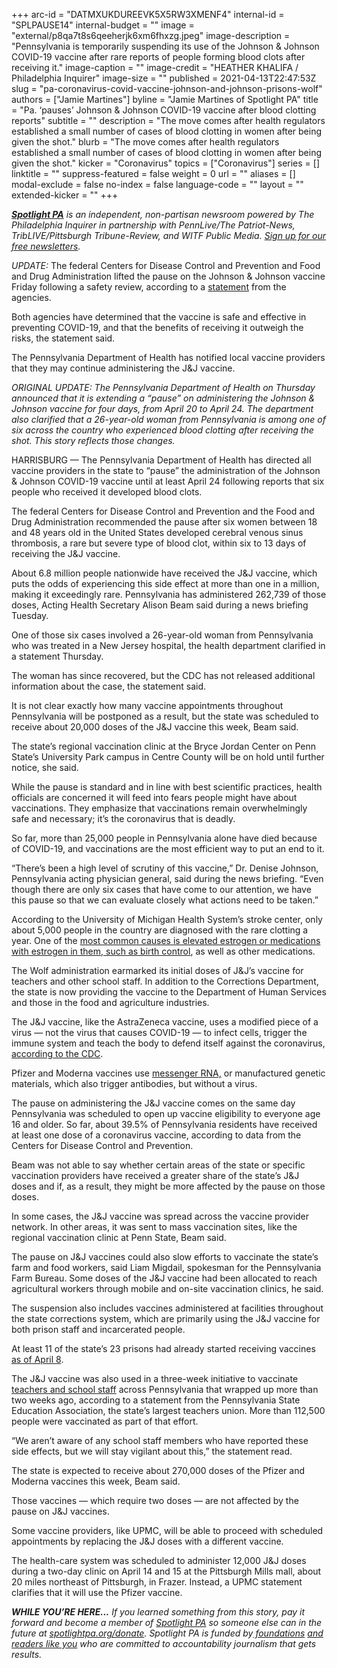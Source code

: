+++
arc-id = "DATMXUKDUREEVK5X5RW3XMENF4"
internal-id = "SPLPAUSE14"
internal-budget = ""
image = "external/p8qa7t8s6qeeherjk6xm6fhxzg.jpeg"
image-description = "Pennsylvania is temporarily suspending its use of the Johnson & Johnson COVID-19 vaccine after rare reports of people forming blood clots after receiving it."
image-caption = ""
image-credit = "HEATHER KHALIFA / Philadelphia Inquirer"
image-size = ""
published = 2021-04-13T22:47:53Z
slug = "pa-coronavirus-covid-vaccine-johnson-and-johnson-prisons-wolf"
authors = ["Jamie Martines"]
byline = "Jamie Martines of Spotlight PA"
title = "Pa. ‘pauses’ Johnson & Johnson COVID-19 vaccine after blood clotting reports"
subtitle = ""
description = "The move comes after health regulators established a small number of cases of blood clotting in women after being given the shot."
blurb = "The move comes after health regulators established a small number of cases of blood clotting in women after being given the shot."
kicker = "Coronavirus"
topics = ["Coronavirus"]
series = []
linktitle = ""
suppress-featured = false
weight = 0
url = ""
aliases = []
modal-exclude = false
no-index = false
language-code = ""
layout = ""
extended-kicker = ""
+++

<a href="https://www.spotlightpa.org/"><i><b>Spotlight PA</b></i></a><i> is an independent, non-partisan newsroom powered by The Philadelphia Inquirer in partnership with PennLive/The Patriot-News, TribLIVE/Pittsburgh Tribune-Review, and WITF Public Media. </i><a href="https://www.spotlightpa.org/newsletters"><i>Sign up for our free newsletters</i></a><i>.</i>

<i>UPDATE: </i>The federal Centers for Disease Control and Prevention and Food and Drug Administration lifted the pause on the Johnson &amp; Johnson vaccine Friday following a safety review, according to a <a href="https://www.fda.gov/news-events/press-announcements/fda-and-cdc-lift-recommended-pause-johnson-johnson-janssen-covid-19-vaccine-use-following-thorough" target="_blank">statement</a> from the agencies.

Both agencies have determined that the vaccine is safe and effective in preventing COVID-19, and that the benefits of receiving it outweigh the risks, the statement said.

The Pennsylvania Department of Health has notified local vaccine providers that they may continue administering the J&amp;J vaccine.

<i>ORIGINAL UPDATE: The Pennsylvania Department of Health on Thursday announced that it is extending a “pause” on administering the Johnson &amp; Johnson vaccine for four days, from April 20 to April 24. The department also clarified that a 26-year-old woman from Pennsylvania is among one of six across the country who experienced blood clotting after receiving the shot. This story reflects those changes.</i>

HARRISBURG — The Pennsylvania Department of Health has directed all vaccine providers in the state to “pause” the administration of the Johnson &amp; Johnson COVID-19 vaccine until at least April 24 following reports that six people who received it developed blood clots.

The federal Centers for Disease Control and Prevention and the Food and Drug Administration recommended the pause after six women between 18 and 48 years old in the United States developed cerebral venous sinus thrombosis, a rare but severe type of blood clot, within six to 13 days of receiving the J&amp;J vaccine.

About 6.8 million people nationwide have received the J&amp;J vaccine, which puts the odds of experiencing this side effect at more than one in a million, making it exceedingly rare. Pennsylvania has administered 262,739 of those doses, Acting Health Secretary Alison Beam said during a news briefing Tuesday.

<script src="https://www.spotlightpa.org/embed.js" async></script><div data-spl-embed-version="1" data-spl-src="https://www.spotlightpa.org/embeds/newsletter/"></div>

One of those six cases involved a 26-year-old woman from Pennsylvania who was treated in a New Jersey hospital, the health department clarified in a statement Thursday.

The woman has since recovered, but the CDC has not released additional information about the case, the statement said.

It is not clear exactly how many vaccine appointments throughout Pennsylvania will be postponed as a result, but the state was scheduled to receive about 20,000 doses of the J&amp;J vaccine this week, Beam said.

The state’s regional vaccination clinic at the Bryce Jordan Center on Penn State’s University Park campus in Centre County will be on hold until further notice, she said.

While the pause is standard and in line with best scientific practices, health officials are concerned it will feed into fears people might have about vaccinations. They emphasize that vaccinations remain overwhelmingly safe and necessary; it’s the coronavirus that is deadly.

So far, more than 25,000 people in Pennsylvania alone have died because of COVID-19, and vaccinations are the most efficient way to put an end to it.

“There’s been a high level of scrutiny of this vaccine,” Dr. Denise Johnson, Pennsylvania acting physician general, said during the news briefing. “Even though there are only six cases that have come to our attention, we have this pause so that we can evaluate closely what actions need to be taken.”

According to the University of Michigan Health System’s stroke center, only about 5,000 people in the country are diagnosed with the rare clotting a year. One of the <a href="http://www.med.umich.edu/1libr/Stroke/SinusVeinThrombosis.pdf">most common causes is elevated estrogen or medications with estrogen in them, such as birth control</a>, as well as other medications.

The Wolf administration earmarked its initial doses of J&amp;J’s vaccine for teachers and other school staff. In addition to the Corrections Department, the state is now providing the vaccine to the Department of Human Services and those in the food and agriculture industries.

The J&amp;J vaccine, like the AstraZeneca vaccine, uses a modified piece of a virus — not the virus that causes COVID-19 — to infect cells, trigger the immune system and teach the body to defend itself against the coronavirus, <a href="https://www.cdc.gov/coronavirus/2019-ncov/vaccines/different-vaccines/viralvector.html">according to the CDC</a>.

Pfizer and Moderna vaccines use <a href="https://www.cdc.gov/coronavirus/2019-ncov/vaccines/different-vaccines/mrna.html">messenger RNA,</a> or manufactured genetic materials, which also trigger antibodies, but without a virus.

The pause on administering the J&amp;J vaccine comes on the same day Pennsylvania was scheduled to open up vaccine eligibility to everyone age 16 and older. So far, about 39.5% of Pennsylvania residents have received at least one dose of a coronavirus vaccine, according to data from the Centers for Disease Control and Prevention.

Beam was not able to say whether certain areas of the state or specific vaccination providers have received a greater share of the state’s J&amp;J doses and if, as a result, they might be more affected by the pause on those doses.

In some cases, the J&amp;J vaccine was spread across the vaccine provider network. In other areas, it was sent to mass vaccination sites, like the regional vaccination clinic at Penn State, Beam said.

The pause on J&amp;J vaccines could also slow efforts to vaccinate the state’s farm and food workers, said Liam Migdail, spokesman for the Pennsylvania Farm Bureau. Some doses of the J&amp;J vaccine had been allocated to reach agricultural workers through mobile and on-site vaccination clinics, he said.

The suspension also includes vaccines administered at facilities throughout the state corrections system, which are primarily using the J&amp;J vaccine for both prison staff and incarcerated people.

At least 11 of the state’s 23 prisons had already started receiving vaccines <a href="https://www.spotlightpa.org/news/2021/04/pa-coronavirus-covid-vaccine-prisons-johnson-and-johnson-inmates-corrections/">as of April 8</a>.

<script src="https://www.spotlightpa.org/embed.js" async></script><div data-spl-embed-version="1" data-spl-src="https://www.spotlightpa.org/embeds/donate/?teaser_text=If%20you%20learned%20something%20from%20this%20report%2C%20pay%20it%20forward%20and%20become%20a%20member%20of%20Spotlight%20PA%20so%20someone%20else%20can%20in%20the%20future.&cta_text=CLICK%20TO%20CONTRIBUTE&eyebrow_text=WHILE%20YOU'RE%20HERE..."></div>

The J&amp;J vaccine was also used in a three-week initiative to vaccinate <a href="https://www.media.pa.gov/pages/education-details.aspx?newsid=1077">teachers and school staff</a> across Pennsylvania that wrapped up more than two weeks ago, according to a statement from the Pennsylvania State Education Association, the state’s largest teachers union. More than 112,500 people were vaccinated as part of that effort.

“We aren’t aware of any school staff members who have reported these side effects, but we will stay vigilant about this,” the statement read.

The state is expected to receive about 270,000 doses of the Pfizer and Moderna vaccines this week, Beam said.

Those vaccines — which require two doses — are not affected by the pause on J&amp;J vaccines.

Some vaccine providers, like UPMC, will be able to proceed with scheduled appointments by replacing the J&amp;J doses with a different vaccine.

The health-care system was scheduled to administer 12,000 J&amp;J doses during a two-day clinic on April 14 and 15 at the Pittsburgh Mills mall, about 20 miles northeast of Pittsburgh, in Frazer. Instead, a UPMC statement clarifies that it will use the Pfizer vaccine.

<i><b>WHILE YOU’RE HERE...</b></i><i> If you learned something from this story, pay it forward and become a member of </i><a href="https://www.spotlightpa.org/"><i>Spotlight PA</i></a><i> so someone else can in the future at </i><a href="http://spotlightpa.org/donate"><i>spotlightpa.org/donate</i></a><i>. Spotlight PA is funded by</i><a href="https://www.spotlightpa.org/support"><i> foundations</i></a><i> </i><a href="https://www.spotlightpa.org/support"><i>and readers like you</i></a><i> who are committed to accountability journalism that gets results.</i>
